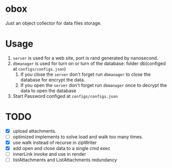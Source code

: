 # obox
Just an object collector for data files storage.

# Usage

1. `server` is used for a web site, port is rand generated by nanosecond.
2. `dbmanager` is used for turn on or turn of the database: folder db(configed at `configs/configs.json`)
    1. If you close the `server` don't forget run `dbmanager` to close the database for encrypt the data.
    2. If you open the `server` don't forget run `dbmanager` once to decrypt the data to open the database
3. Start Password configed at `configs/configs.json`

# TODO

- [x] upload attachments.
- [ ] optimized implements to solve load and walk too many times.
- [x] use walk instead of recurse in zipWriter
- [x] add open and close data to a single cmd exec
- [ ] innerLink invoke and use in render
- [ ] listAttachments and ListAttachments redundancy
